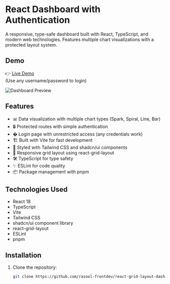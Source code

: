 # React Dashboard with Authentication

A responsive, type-safe dashboard built with React, TypeScript, and modern web technologies. Features multiple chart visualizations with a protected layout system.

## Demo

👉 [Live Demo](https://your-demo-link.com)  
(Use any username/password to login)

![Dashboard Preview](/screenshot.png)

## Features

- 📊 Data visualization with multiple chart types (Spark, Spiral, Line, Bar)
- 🔒 Protected routes with simple authentication
- � Login page with unrestricted access (any credentials work)
- 🏗️ Built with Vite for fast development
- 🎨 Styled with Tailwind CSS and shadcn/ui components
- 📱 Responsive grid layout using react-grid-layout
- 🛠️ TypeScript for type safety
- ✨ ESLint for code quality
- 📦 Package management with pnpm

## Technologies Used

- React 18
- TypeScript
- Vite
- Tailwind CSS
- shadcn/ui component library
- react-grid-layout
- ESLint
- pnpm

## Installation

1. Clone the repository:
   ```bash
   git clone https://github.com/rasool-frontdev/react-grid-layout-dashboard
